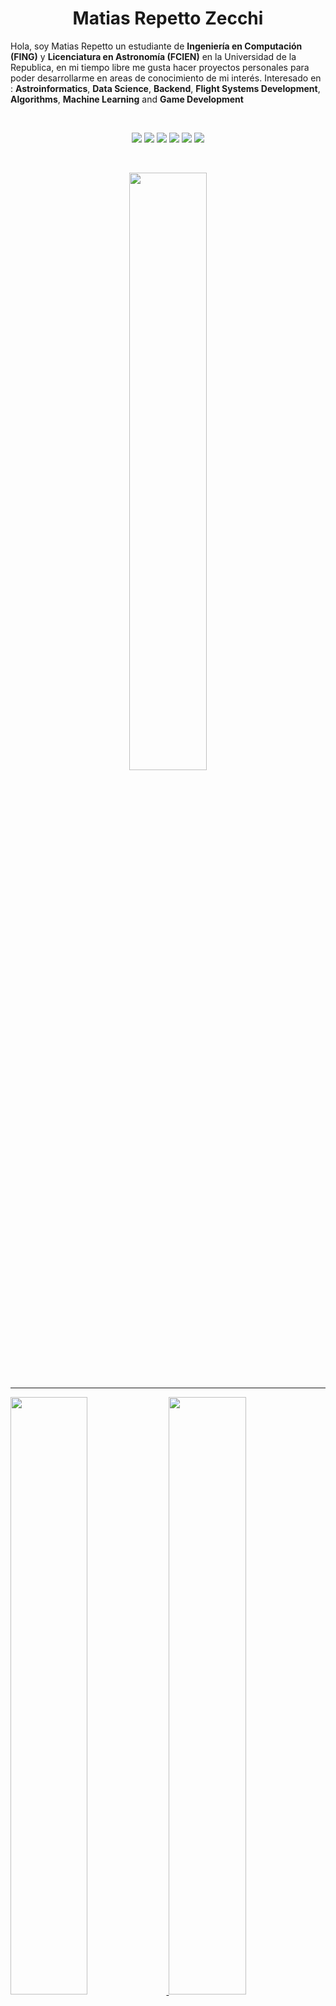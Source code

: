 <h1 align="center">
  <b>Matias Repetto Zecchi</b>
</h1>

Hola, soy Matias Repetto un estudiante de **Ingeniería en Computación (FING)** y **Licenciatura en Astronomía (FCIEN)** en la Universidad de la Republica, en mi tiempo libre me gusta hacer proyectos personales para poder desarrollarme en areas de conocimiento de mi interés.
Interesado en : **Astroinformatics**, **Data Science**, **Backend**, **Flight Systems Development**, **Algorithms**, **Machine Learning** and **Game Development**


<br>
<p>
<div align="center">
  <img src="https://img.shields.io/badge/-c++-260000?style=for-the-badge&logo=c%2B%2B&logoColor=d1a01f&labelColor=c58545">
  <img src="https://img.shields.io/badge/-octave-260000?style=for-the-badge&logo=octave&logoColor=d1a01f&labelColor=c58545">
  <img src="https://img.shields.io/badge/-c-260000?style=for-the-badge&logo=c&logoColor=d1a01f&labelColor=c58545">
  <img src="https://img.shields.io/badge/-.net-260000?style=for-the-badge&logo=.net&logoColor=d1a01f&labelColor=c58545">
  <img src="https://img.shields.io/badge/-Ruby-260000?style=for-the-badge&logo=ruby&logoColor=d1a01f&labelColor=c58545">
  <img src="https://img.shields.io/badge/-Python-260000?style=for-the-badge&logo=python&logoColor=d1a01f&labelColor=c58545">
</div>
</p>
<br/>
<p align="center">
  <a href="https://matiasrepetto.github.io/">
  <img width="49.5%" src="https://github-readme-stats.vercel.app/api/top-langs/?username=MatiasRepetto&layout=compact&theme=maroongold" />
  </a>
</p>

-----

<p align="left">
  <a href="https://matiasrepetto.github.io/">
  <img width="49.5%" src="https://github-readme-stats.vercel.app/api?username=MatiasRepetto&show_icons=true&theme=maroongold&hide_border=false" />
    <img width="49.5%" src="https://github-readme-streak-stats.herokuapp.com/?user=MatiasRepetto&theme=maroongold&hide_border=false" />
  </a>
</p>
<br>

![Matias Repetto ActivityGraph](https://activity-graph.herokuapp.com/graph?username=MatiasRepetto&custom_title=Matias%20Repetto%20Zecchi's%20Contribution%20Graph&theme=gruvbox&bg_color=260000&hide_border=false&line=F7EF8A&point=c58545)

------
